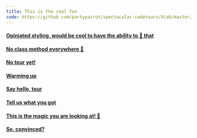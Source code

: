 ```yaml
---
title: This is the real fun
code: https://github.com/partyparrot/spectacular-codetours/blob/master/presentation/Tour.js
---
```


<a href="https://github.com/partyparrot/spectacular-codetours/blob/master/presentation/Tour.js#L10-L21"><h4>Opiniated styling, would be cool to have the ability to 💅 that</h4></a>

<a href="https://github.com/partyparrot/spectacular-codetours/blob/master/presentation/Tour.js#L23-L25"><h4>No class method everywhere :troll:</h4></a>

<a href="https://github.com/partyparrot/spectacular-codetours/blob/master/presentation/Tour.js#L26-L36"><h4>No tour yet!</h4></a>

<a href="https://github.com/partyparrot/spectacular-codetours/blob/master/presentation/Tour.js#L38-L41"><h4>Warming up</h4></a>

<a href="https://github.com/partyparrot/spectacular-codetours/blob/master/presentation/Tour.js#L44-L53"><h4>Say hello, tour</h4></a>

<a href="https://github.com/partyparrot/spectacular-codetours/blob/master/presentation/Tour.js#L54-L66"><h4>Tell us what you got</h4></a>

<a href="https://github.com/partyparrot/spectacular-codetours/blob/master/presentation/Tour.js#L67-L83"><h4>This is the magic you are looking at! 💜</h4></a>

<a href="https://github.com/partyparrot/spectacular-codetours/blob/master/presentation/Tour.js#L84-L93"><h4>So, convinced?</h4></a>
